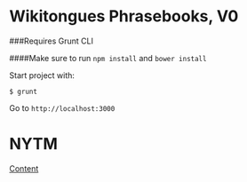 Wikitongues Phrasebooks, V0
==============

###Requires Grunt CLI

####Make sure to run `npm install` and `bower install`

Start project with:

    $ grunt

Go to `http://localhost:3000`

NYTM
===========
[Content](www.youtube.com/wikitongues)

